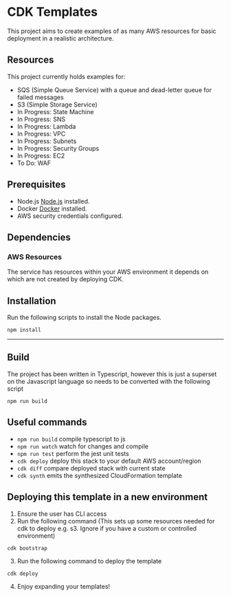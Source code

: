 # CDK Templates

This project aims to create examples of as many AWS resources for basic deployment in a realistic architecture. 

## Resources

This project currently holds examples for:

- SQS (Simple Queue Service) with a queue and dead-letter queue for failed messages
- S3 (Simple Storage Service)
- In Progress: State Machine
- In Progress: SNS
- In Progress: Lambda
- In Progress: VPC
- In Progress: Subnets
- In Progress: Security Groups
- In Progress: EC2
- To Do: WAF

## Prerequisites

- Node.js [Node.js](https://nodejs.org/) installed.
- Docker [Docker](https://www.docker.com/) installed.
- AWS security credentials [](https://docs.aws.amazon.com/general/latest/gr/aws-security-credentials.html) configured.

## Dependencies

### AWS Resources

The service has resources within your AWS environment it depends on which are not created by deploying CDK.

## Installation

Run the following scripts to install the Node packages.

```shell
npm install
```


---

## Build

The project has been written in Typescript, however this is just a superset on the Javascript language so needs to be converted with the following script

```shell
npm run build
```

## Useful commands

* `npm run build`   compile typescript to js
* `npm run watch`   watch for changes and compile
* `npm run test`    perform the jest unit tests
* `cdk deploy`      deploy this stack to your default AWS account/region
* `cdk diff`        compare deployed stack with current state
* `cdk synth`       emits the synthesized CloudFormation template

## Deploying this template in a new environment

1. Ensure the user has CLI access
2. Run the following command (This sets up some resources needed for cdk to deploy e.g. s3. Ignore if you have a custom or controlled environment)
```shell
cdk bootstrap
```
3. Run the following command to deploy the template
```shell
cdk deploy
```
4. Enjoy expanding your templates!